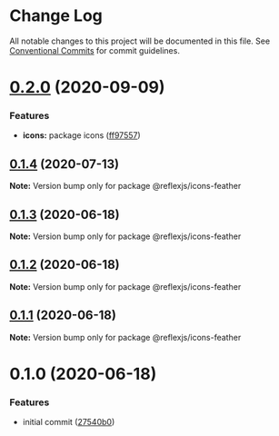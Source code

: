 # Change Log

All notable changes to this project will be documented in this file.
See [Conventional Commits](https://conventionalcommits.org) for commit guidelines.

# [0.2.0](https://github.com/reflexjs/reflex/compare/@reflexjs/icons-feather@0.1.4...@reflexjs/icons-feather@0.2.0) (2020-09-09)


### Features

* **icons:** package icons ([ff97557](https://github.com/reflexjs/reflex/commit/ff97557523d5406aa56977f4bdf95a7dfe67f7d1))





## [0.1.4](https://github.com/reflexjs/reflex/compare/@reflexjs/icons-feather@0.1.3...@reflexjs/icons-feather@0.1.4) (2020-07-13)

**Note:** Version bump only for package @reflexjs/icons-feather





## [0.1.3](https://github.com/reflexjs/reflex/compare/@reflexjs/icons-feather@0.1.2...@reflexjs/icons-feather@0.1.3) (2020-06-18)

**Note:** Version bump only for package @reflexjs/icons-feather





## [0.1.2](https://github.com/reflexjs/reflex/compare/@reflexjs/icons-feather@0.1.1...@reflexjs/icons-feather@0.1.2) (2020-06-18)

**Note:** Version bump only for package @reflexjs/icons-feather





## [0.1.1](https://github.com/reflexjs/reflex/compare/@reflexjs/icons-feather@0.1.0...@reflexjs/icons-feather@0.1.1) (2020-06-18)

**Note:** Version bump only for package @reflexjs/icons-feather





# 0.1.0 (2020-06-18)


### Features

* initial commit ([27540b0](https://github.com/reflexjs/reflex/commit/27540b022a849212a21894b05df928e5e6b19456))
